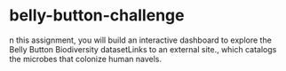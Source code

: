 # belly-button-challenge
n this assignment, you will build an interactive dashboard to explore the Belly Button Biodiversity datasetLinks to an external site., which catalogs the microbes that colonize human navels.  
